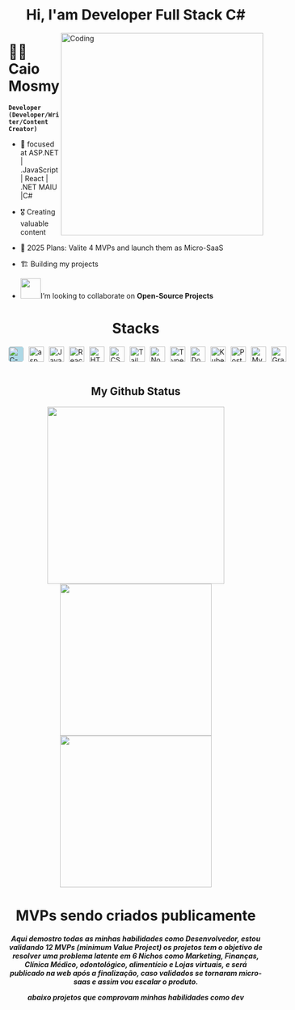 <h1 align="center">Hi, I'am Developer Full Stack C#</h1>

<img align="right" alt="Coding" width="400" src="https://github.com/Ayushparikh-code/Ayushparikh-code/blob/main/me.gif">

# 🏄‍♂️ Caio Mosmy

**`Developer (Developer/Writer/Content Creator)`**

- 🌱  focused at ASP.NET | .JavaScript | React | .NET MAIU |C#
- 🎖️  Creating valuable content
- 🥅  2025 Plans: Valite 4 MVPs and launch them as Micro-SaaS
- 🏗️  Building my projects

- <img src="https://github.com/rajput2107/rajput2107/blob/master/Assets/Handshake.gif" width="40px">I’m looking to collaborate on **Open-Source Projects**<br>

<h1 align="center">Stacks</h1>


<div style="display: flex; flex-direction: row; align-items: center; gap: 10px;">
  <img alt="C-sharp" width="30px" style="background-color: lightblue; border-radius: 5px;" src="https://img.icons8.com/color/48/c-sharp-logo-2.png" alt="c-sharp-logo-2"/>
  <img alt="asp.net" width="30px" src="https://img.icons8.com/metro/26/asp.png" alt="asp"/>
  <img alt="JavaScript" width="30px" src="https://cdn.jsdelivr.net/gh/devicons/devicon/icons/javascript/javascript-plain.svg" />
  <img alt="React" width="30px" src="https://img.icons8.com/windows/32/react-native.png" alt="react-native"/>
  <img alt="HTML" width="30px" src="https://cdn.jsdelivr.net/gh/devicons/devicon/icons/html5/html5-plain.svg" />
  <img alt="CSS" width="30px" src="https://cdn.jsdelivr.net/gh/devicons/devicon/icons/css3/css3-plain.svg" />
  <img alt="Tailwindcss" width="30px" src="https://cdn.jsdelivr.net/gh/devicons/devicon/icons/tailwindcss/tailwindcss-original.svg" />
  <img alt="NodeJS" width="30px" src="https://cdn.jsdelivr.net/gh/devicons/devicon/icons/nodejs/nodejs-original.svg" />
  <img alt="TypeScript" width="30px" src="https://cdn.jsdelivr.net/gh/devicons/devicon/icons/typescript/typescript-plain.svg" />
  <img alt="Docker" width="30px" src="https://cdn.jsdelivr.net/gh/devicons/devicon/icons/docker/docker-original.svg" />
  <img alt="Kubernetes" width="30px" src="https://cdn.jsdelivr.net/gh/devicons/devicon/icons/kubernetes/kubernetes-original.svg" />
  <img alt="PostgreSQL" width="30px" src="https://cdn.jsdelivr.net/gh/devicons/devicon/icons/postgresql/postgresql-original.svg" />
  <img alt="MySQL" width="30px" src="https://cdn.jsdelivr.net/gh/devicons/devicon/icons/mysql/mysql-original.svg" />
  <img alt="Graphql" width="30" src="https://cdn.jsdelivr.net/gh/devicons/devicon/icons/graphql/graphql-plain.svg"/>
</div>

</div>


<br />

<h2 align="center">My Github Status</h2>

<div align="center">

<img src="https://github-readme-stats.vercel.app/api?username=Themosmy&theme=vue-dark&show_icons=true&hide_border=true&count_private=true" width="350px" />
<img src="https://github-readme-stats.vercel.app/api/top-langs/?username=Themosmy&theme=vue-dark&show_icons=true&hide_border=true&layout=compact" width="300px" />
<img src="[https://github-readme-stats.vercel.app/api/wakatime?username=Themosmy&theme=vue-dark&show_icons=true&hide_border=true&layout=compact" width="300px" />

<h1 align="center"> MVPs sendo criados publicamente</h1>
<h5 align="center">Aqui demostro todas as minhas habilidades como Desenvolvedor, estou validando 12 MVPs (minimum Value Project) os projetos tem o objetivo de resolver uma problema latente em 6 Nichos como Marketing, Finanças, Clínica Médico, odontológico, alimentício e Lojas virtuais, e será publicado na web após a finalização, caso validados se tornaram micro-saas e assim vou escalar o produto.

abaixo projetos que comprovam minhas habilidades como dev</h5>


</div>
